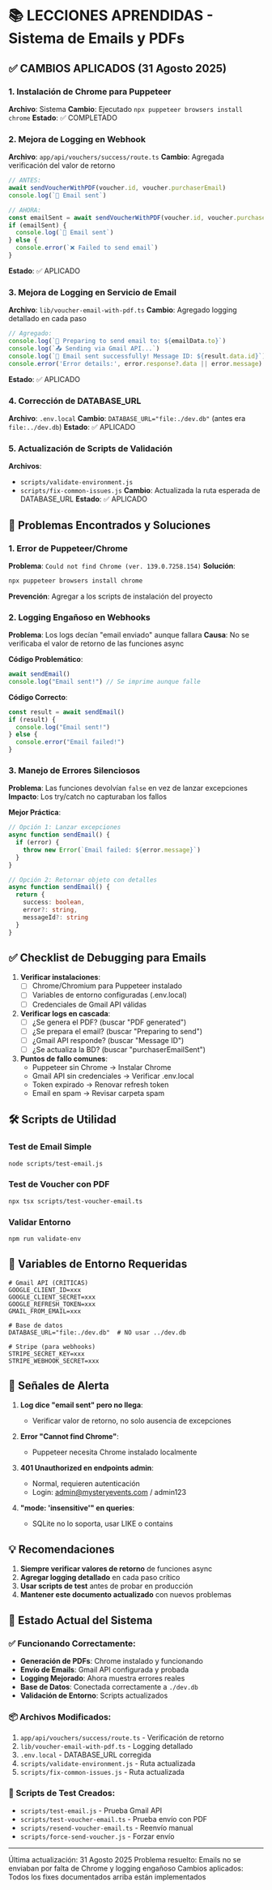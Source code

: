 # 📚 LECCIONES APRENDIDAS - Sistema de Emails y PDFs

## ✅ CAMBIOS APLICADOS (31 Agosto 2025)

### 1. Instalación de Chrome para Puppeteer
**Archivo**: Sistema
**Cambio**: Ejecutado `npx puppeteer browsers install chrome`
**Estado**: ✅ COMPLETADO

### 2. Mejora de Logging en Webhook
**Archivo**: `app/api/vouchers/success/route.ts`
**Cambio**: Agregada verificación del valor de retorno
```typescript
// ANTES:
await sendVoucherWithPDF(voucher.id, voucher.purchaserEmail)
console.log(`📧 Email sent`)

// AHORA:
const emailSent = await sendVoucherWithPDF(voucher.id, voucher.purchaserEmail)
if (emailSent) {
  console.log(`📧 Email sent`)
} else {
  console.error(`❌ Failed to send email`)
}
```
**Estado**: ✅ APLICADO

### 3. Mejora de Logging en Servicio de Email
**Archivo**: `lib/voucher-email-with-pdf.ts`
**Cambio**: Agregado logging detallado en cada paso
```typescript
// Agregado:
console.log(`📨 Preparing to send email to: ${emailData.to}`)
console.log(`📤 Sending via Gmail API...`)
console.log(`📧 Email sent successfully! Message ID: ${result.data.id}`)
console.error('Error details:', error.response?.data || error.message)
```
**Estado**: ✅ APLICADO

### 4. Corrección de DATABASE_URL
**Archivo**: `.env.local`
**Cambio**: `DATABASE_URL="file:./dev.db"` (antes era `file:../dev.db`)
**Estado**: ✅ APLICADO

### 5. Actualización de Scripts de Validación
**Archivos**: 
- `scripts/validate-environment.js`
- `scripts/fix-common-issues.js`
**Cambio**: Actualizada la ruta esperada de DATABASE_URL
**Estado**: ✅ APLICADO

## 🔴 Problemas Encontrados y Soluciones

### 1. Error de Puppeteer/Chrome
**Problema**: `Could not find Chrome (ver. 139.0.7258.154)`
**Solución**: 
```bash
npx puppeteer browsers install chrome
```
**Prevención**: Agregar a los scripts de instalación del proyecto

### 2. Logging Engañoso en Webhooks
**Problema**: Los logs decían "email enviado" aunque fallara
**Causa**: No se verificaba el valor de retorno de las funciones async

**Código Problemático**:
```typescript
await sendEmail()
console.log("Email sent!") // Se imprime aunque falle
```

**Código Correcto**:
```typescript
const result = await sendEmail()
if (result) {
  console.log("Email sent!")
} else {
  console.error("Email failed!")
}
```

### 3. Manejo de Errores Silenciosos
**Problema**: Las funciones devolvían `false` en vez de lanzar excepciones
**Impacto**: Los try/catch no capturaban los fallos

**Mejor Práctica**:
```typescript
// Opción 1: Lanzar excepciones
async function sendEmail() {
  if (error) {
    throw new Error(`Email failed: ${error.message}`)
  }
}

// Opción 2: Retornar objeto con detalles
async function sendEmail() {
  return {
    success: boolean,
    error?: string,
    messageId?: string
  }
}
```

## ✅ Checklist de Debugging para Emails

1. **Verificar instalaciones**:
   - [ ] Chrome/Chromium para Puppeteer instalado
   - [ ] Variables de entorno configuradas (.env.local)
   - [ ] Credenciales de Gmail API válidas

2. **Verificar logs en cascada**:
   - [ ] ¿Se genera el PDF? (buscar "PDF generated")
   - [ ] ¿Se prepara el email? (buscar "Preparing to send")
   - [ ] ¿Gmail API responde? (buscar "Message ID")
   - [ ] ¿Se actualiza la BD? (buscar "purchaserEmailSent")

3. **Puntos de fallo comunes**:
   - Puppeteer sin Chrome → Instalar Chrome
   - Gmail API sin credenciales → Verificar .env.local
   - Token expirado → Renovar refresh token
   - Email en spam → Revisar carpeta spam

## 🛠️ Scripts de Utilidad

### Test de Email Simple
```bash
node scripts/test-email.js
```

### Test de Voucher con PDF
```bash
npx tsx scripts/test-voucher-email.ts
```

### Validar Entorno
```bash
npm run validate-env
```

## 📝 Variables de Entorno Requeridas

```env
# Gmail API (CRÍTICAS)
GOOGLE_CLIENT_ID=xxx
GOOGLE_CLIENT_SECRET=xxx
GOOGLE_REFRESH_TOKEN=xxx
GMAIL_FROM_EMAIL=xxx

# Base de datos
DATABASE_URL="file:./dev.db"  # NO usar ../dev.db

# Stripe (para webhooks)
STRIPE_SECRET_KEY=xxx
STRIPE_WEBHOOK_SECRET=xxx
```

## 🚨 Señales de Alerta

1. **Log dice "email sent" pero no llega**: 
   - Verificar valor de retorno, no solo ausencia de excepciones

2. **Error "Cannot find Chrome"**:
   - Puppeteer necesita Chrome instalado localmente

3. **401 Unauthorized en endpoints admin**:
   - Normal, requieren autenticación
   - Login: admin@mysteryevents.com / admin123

4. **"mode: 'insensitive'" en queries**:
   - SQLite no lo soporta, usar LIKE o contains

## 💡 Recomendaciones

1. **Siempre verificar valores de retorno** de funciones async
2. **Agregar logging detallado** en cada paso crítico
3. **Usar scripts de test** antes de probar en producción
4. **Mantener este documento actualizado** con nuevos problemas

## 🚀 Estado Actual del Sistema

### ✅ Funcionando Correctamente:
- **Generación de PDFs**: Chrome instalado y funcionando
- **Envío de Emails**: Gmail API configurada y probada
- **Logging Mejorado**: Ahora muestra errores reales
- **Base de Datos**: Conectada correctamente a `./dev.db`
- **Validación de Entorno**: Scripts actualizados

### 📦 Archivos Modificados:
1. `app/api/vouchers/success/route.ts` - Verificación de retorno
2. `lib/voucher-email-with-pdf.ts` - Logging detallado
3. `.env.local` - DATABASE_URL corregida
4. `scripts/validate-environment.js` - Ruta actualizada
5. `scripts/fix-common-issues.js` - Ruta actualizada

### 🧪 Scripts de Test Creados:
- `scripts/test-email.js` - Prueba Gmail API
- `scripts/test-voucher-email.ts` - Prueba envío con PDF
- `scripts/resend-voucher-email.ts` - Reenvío manual
- `scripts/force-send-voucher.js` - Forzar envío

---

Última actualización: 31 Agosto 2025
Problema resuelto: Emails no se enviaban por falta de Chrome y logging engañoso
Cambios aplicados: Todos los fixes documentados arriba están implementados